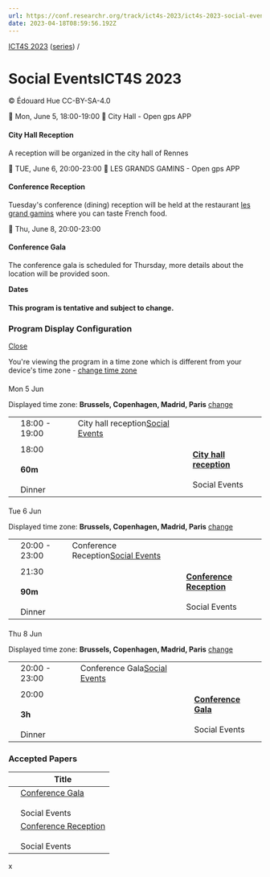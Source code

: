 ```yaml
---
url: https://conf.researchr.org/track/ict4s-2023/ict4s-2023-social-events
date: 2023-04-18T08:59:56.192Z
---
```


[ICT4S 2023](https://conf.researchr.org/home/ict4s-2023) ([series](https://conf.researchr.org/series/ict4s)) /

Social EventsICT4S 2023
=======================

© Édouard Hue CC-BY-SA-4.0

📅 Mon, June 5, 18:00-19:00 📍 City Hall - Open gps APP

#### City Hall Reception

A reception will be organized in the city hall of Rennes

📅 TUE, June 6, 20:00-23:00 📍 LES GRANDS GAMINS - Open gps APP

#### Conference Reception

Tuesday's conference (dining) reception will be held at the restaurant [les grand gamins](https://lesgrandsgamins.fr/)
where you can taste French food.

📅 Thu, June 8, 20:00-23:00

#### Conference Gala

The conference gala is scheduled for Thursday, more details about the location will be provided soon.

**Dates**

#### This program is tentative and subject to change.

### Program Display Configuration

[Close](#)

You're viewing the program in a time zone which is different from your device's time
zone - [change time zone](#userProgramSettings)

[](#userProgramSettings "Change Program Display Configuration")

####  

Mon 5 Jun

Displayed time zone: **Brussels, Copenhagen, Madrid, Paris** [change](#userProgramSettings)

|     |                                    |                                                                                                          |                                                   |
|-----|------------------------------------|----------------------------------------------------------------------------------------------------------|---------------------------------------------------|
|     | 18:00 - 19:00                      | City hall reception[Social Events](https://conf.researchr.org/track/ict4s-2023/ict4s-2023-social-events) |                                                   |
|     |                                    |                                                                                                          |                                                   |
|     | 18:00<br><br>**60m**<br><br>Dinner |                                                                                                          | **[City hall reception](#)**<br><br>Social Events |

####  

Tue 6 Jun

Displayed time zone: **Brussels, Copenhagen, Madrid, Paris** [change](#userProgramSettings)

|     |                                    |                                                                                                           |                                                    |
|-----|------------------------------------|-----------------------------------------------------------------------------------------------------------|----------------------------------------------------|
|     | 20:00 - 23:00                      | Conference Reception[Social Events](https://conf.researchr.org/track/ict4s-2023/ict4s-2023-social-events) |                                                    |
|     |                                    |                                                                                                           |                                                    |
|     | 21:30<br><br>**90m**<br><br>Dinner |                                                                                                           | **[Conference Reception](#)**<br><br>Social Events |

####  

Thu 8 Jun

Displayed time zone: **Brussels, Copenhagen, Madrid, Paris** [change](#userProgramSettings)

|     |                                   |                                                                                                      |                                               |
|-----|-----------------------------------|------------------------------------------------------------------------------------------------------|-----------------------------------------------|
|     | 20:00 - 23:00                     | Conference Gala[Social Events](https://conf.researchr.org/track/ict4s-2023/ict4s-2023-social-events) |                                               |
|     |                                   |                                                                                                      |                                               |
|     | 20:00<br><br>**3h**<br><br>Dinner |                                                                                                      | **[Conference Gala](#)**<br><br>Social Events |

### Accepted Papers

|     | Title                                          |
|-----|------------------------------------------------|
|     | [Conference Gala](#)<br><br>Social Events      |
|     | [Conference Reception](#)<br><br>Social Events |

x
